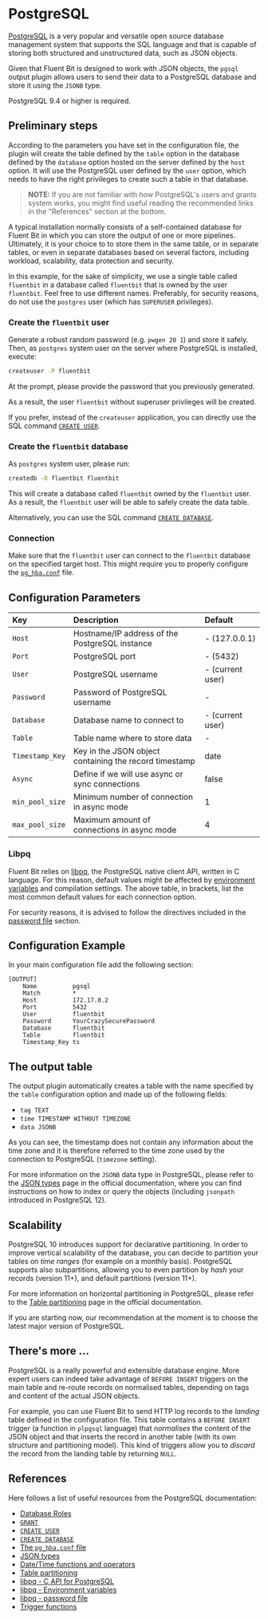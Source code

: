 # PostgreSQL

[PostgreSQL](https://www.postgresql.org) is a very popular
and versatile open source database management system that
supports the SQL language and that is capable of storing
both structured and unstructured data, such as JSON objects.

Given that Fluent Bit is designed to work with JSON objects,
the `pgsql` output plugin allows users to send their data
to a PostgreSQL database and store it using the `JSONB` type.

PostgreSQL 9.4 or higher is required.

## Preliminary steps

According to the parameters you have set in the configuration
file, the plugin will create the table defined by the `table`
option in the database defined by the `database` option hosted
on the server defined by the `host` option. It will
use the PostgreSQL user defined by the `user` option, which needs
to have the right privileges to create such a table in that
database.

> **NOTE:** If you are not familiar with how PostgreSQL's users
and grants system works, you might find useful reading the
recommended links in the "References" section at the bottom.

A typical installation normally consists of a self-contained
database for Fluent Bit in which you can store the output of
one or more pipelines. Ultimately, it is your choice to
to store them in the same table, or in separate tables, or even
in separate databases based on several factors, including
workload, scalability, data protection and security.

In this example, for the sake of simplicity, we use a single table
called `fluentbit` in a database called `fluentbit` that is owned
by the user `fluentbit`. Feel free to use different names.
Preferably, for security reasons, do not use the `postgres` user
(which has `SUPERUSER` privileges).

### Create the `fluentbit` user

Generate a robust random password (e.g. `pwgen 20 1`) and store it safely.
Then, as `postgres` system user on the server where PostgreSQL is installed,
execute:

```sh
createuser -P fluentbit
```

At the prompt, please provide the password that you previously generated.

As a result, the user `fluentbit` without superuser privileges will
be created.

If you prefer, instead of the `createuser` application, you
can directly use the SQL command [`CREATE USER`](https://www.postgresql.org/docs/current/sql-createuser.html).

### Create the `fluentbit` database

As `postgres` system user, please run:

```sh
createdb -O fluentbit fluentbit
```

This will create a database called `fluentbit` owned by the `fluentbit` user.
As a result, the `fluentbit` user will be able to safely create the data table.

Alternatively, you can use the SQL command [`CREATE DATABASE`](https://www.postgresql.org/docs/current/sql-createdatabase.html).

### Connection

Make sure that the `fluentbit` user can connect to the `fluentbit`
database on the specified target host. This might require you to
properly configure the [`pg_hba.conf`](https://www.postgresql.org/docs/current/auth-pg-hba-conf.html)
file.

## Configuration Parameters

| Key             | Description                                            | Default          |
| :---            | :---                                                   | :---             |
| `Host`          | Hostname/IP address of the PostgreSQL instance         | - (127.0.0.1)    |
| `Port`          | PostgreSQL port                                        | - (5432)         |
| `User`          | PostgreSQL username                                    | - (current user) |
| `Password`      | Password of PostgreSQL username                        | -                |
| `Database`      | Database name to connect to                            | - (current user) |
| `Table`         | Table name where to store data                         | -                |
| `Timestamp_Key` | Key in the JSON object containing the record timestamp | date             |
| `Async`         | Define if we will use async or sync connections        | false            |
| `min_pool_size` | Minimum number of connection in async mode             | 1                |
| `max_pool_size` | Maximum amount of connections in async mode            | 4                |

### Libpq

Fluent Bit relies on [libpq](https://www.postgresql.org/docs/current/libpq.html),
the PostgreSQL native client API, written in C language. For this reason, default
values might be affected by [environment variables](https://www.postgresql.org/docs/current/libpq-envars.html)
and compilation settings. The above table, in brackets, list the most common
default values for each connection option.

For security reasons, it is advised to follow the directives included in the
[password file](https://www.postgresql.org/docs/current/libpq-pgpass.html) section.

## Configuration Example

In your main configuration file add the following section:

```text
[OUTPUT]
    Name          pgsql
    Match         *
    Host          172.17.0.2
    Port          5432
    User          fluentbit
    Password      YourCrazySecurePassword
    Database      fluentbit
    Table         fluentbit
    Timestamp_Key ts
```

## The output table

The output plugin automatically creates a table with the name specified
by the `table` configuration option and made up of the following
fields:

- `tag TEXT`
- `time TIMESTAMP WITHOUT TIMEZONE`
- `data JSONB`

As you can see, the timestamp does not contain any information about the time zone
and it is therefore referred to the time zone used by the connection to PostgreSQL
(`timezone` setting).

For more information on the `JSONB` data type in PostgreSQL, please refer to the
[JSON types](https://www.postgresql.org/docs/current/datatype-json.html) page
in the official documentation, where you can find instructions on how to index
or query the objects (including `jsonpath` introduced in PostgreSQL 12).

## Scalability

PostgreSQL 10 introduces support for declarative partitioning. In order to
improve vertical scalability of the database, you can decide to partition
your tables on *time ranges* (for example on a monthly basis).
PostgreSQL supports also subpartitions, allowing you to even partition
by *hash* your records (version 11+), and default partitions (version 11+).

For more information on horizontal partitioning in PostgreSQL, please
refer to the [Table partitioning](https://www.postgresql.org/docs/current/ddl-partitioning.html)
page in the official documentation.

If you are starting now, our recommendation at the moment is to choose
the latest major version of PostgreSQL.

## There's more ...

PostgreSQL is a really powerful and extensible database engine.
More expert users can indeed take advantage of `BEFORE INSERT` triggers
on the main table and re-route records on normalised tables, depending
on tags and content of the actual JSON objects.

For example, you can use Fluent Bit to send HTTP log records to the
*landing* table defined in the configuration file. This table contains a
`BEFORE INSERT` trigger (a function in `plpgsql` language) that
*normalises* the content of the JSON object and that inserts the record
in another table (with its own structure and partitioning model).
This kind of triggers allow you to *discard* the record from the
landing table by returning `NULL`.

## References

Here follows a list of useful resources from the PostgreSQL documentation:

- [Database Roles](https://www.postgresql.org/docs/current/user-manag.html)
- [`GRANT`](https://www.postgresql.org/docs/current/sql-grant.html)
- [`CREATE USER`](https://www.postgresql.org/docs/current/sql-createuser.html)
- [`CREATE DATABASE`](https://www.postgresql.org/docs/current/sql-createdatabase.html)
- [The `pg_hba.conf` file](https://www.postgresql.org/docs/current/auth-pg-hba-conf.html)
- [JSON types](https://www.postgresql.org/docs/current/datatype-json.html)
- [Date/Time functions and operators](https://www.postgresql.org/docs/current/functions-datetime.html)
- [Table partitioning](https://www.postgresql.org/docs/current/ddl-partitioning.html)
- [libpq - C API for PostgreSQL](https://www.postgresql.org/docs/current/libpq.html)
- [libpq - Environment variables](https://www.postgresql.org/docs/current/libpq-envars.html)
- [libpq - password file](https://www.postgresql.org/docs/current/libpq-pgpass.html)
- [Trigger functions](https://www.postgresql.org/docs/current/plpgsql-trigger.html)

